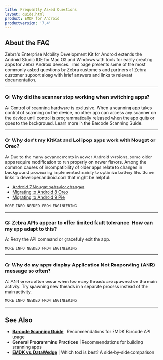 ```yaml
---
title: Frequently Asked Questions
layout: guide.html
product: EMDK for Android
productversion: '7.4'
---
```


## About the FAQ 

Zebra's Enterprise Mobility Development Kit for Android extends the Android Studio IDE for Mac OS and Windows with tools for easily creating apps for Zebra Android devices. This page presents some of the most commonly asked questions by Zebra customers and partners of Zebra customer support along with brief answers and links to relevant documentation. 

-----

### Q: Why did the scanner stop working when switching apps?

A: Control of scanning hardware is exclusive. When a scanning app takes control of scanning on the device, no other app can access any scanner on the device until control is programmatically released when the app quits or goes to the background. Learn more in the [Barcode Scanning Guide](../guide/barcode_scanning_guide/#5releasescanner). 

-----

### Q: Why don't my KitKat and Lollipop apps work with Nougat or Oreo?

A: Due to the many advancements in newer Android versions, some older apps require modification to run properly on newer flavors. Among the common causes of incompatibility of older apps relate to changes in background processing implemented mainly to optimize battery life. Some links to developer.android.com that might be helpful: 

* [Android 7 Nougat behavior changes](https://developer.android.com/about/versions/nougat/android-7.0-changes)
* [Migrating to Android 8 Oreo](https://developer.android.com/about/versions/oreo/android-8.0-migration)
* [Migrating to Android 9 Pie](https://developer.android.com/about/versions/pie/android-9.0-migration). 

`MORE INFO NEEDED FROM ENGINEERING`

-----

### Q: Zebra APIs appear to offer limited fault tolerance. How can my app adapt to this?

A: Retry the API command or gracefully exit the app. 

`MORE INFO NEEDED FROM ENGINEERING`

-----

### Q: Why do my apps display Application Not Responding (ANR) message so often? 

A: ANR errors often occur when too many threads are spawned on the main activity. Try spawning new threads in a separate process instead of the main activity. 

`MORE INFO NEEDED FROM ENGINEERING`
 
-----

## See Also

* **[Barcode Scanning Guide](../guide/barcode_scanning_guide)** | Recommendations for EMDK Barcode API usage
* **[General Programming Practices](../guide/programming_practices/)** | Recommendations for building scanning apps 
* **[EMDK vs. DataWedge](http://techdocs.zebra.com/help/#datawedgevsemdkcomparison)** | Which tool is best? A side-by-side comparison


